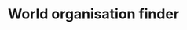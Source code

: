 ---
layout: frontend-template-documentation
sectionKey: Frontend templates
eleventyNavigation:
  parent: Finder
title: World organisation finder
description: A finder solely for searching worldwide organisations on GOV.UK
figmaLink:
howItWorks:
  Worldwide organisation finder is used to search for worldwide organisations throughout all of GOV.UK
examples:
  0:
    title: Worldwide organisations
    link: https://www.gov.uk/world/organisations
contentDataLink:
contentSchema:
  title: finder
  link: https://docs.publishing.service.gov.uk/content-schemas/finder.html
contentType:
  title: finder
  link: https://docs.publishing.service.gov.uk/document-types/finder.html
renderingApp: finder frontend
components:
  0:
    componentName: Layout super navigation header
    componentURL: https://components.publishing.service.gov.uk/component-guide/layout_super_navigation_header
    generated: auto
    input:
  1:
    componentName: Contextual breadcrumbs
    componentURL: https://components.publishing.service.gov.uk/component-guide/contextual_breadcrumbs
    generated: auto
    input:
  2:
    componentName: The [Search](https://components.publishing.service.gov.uk/component-guide/search) component is above the filters, which occupies `1/3` of the page
    componentURL: 
    generated: auto
    input:
  3:
    componentName: Heading
    componentURL: https://components.publishing.service.gov.uk/component-guide/heading
    generated: auto
    input:
  4:
    componentName: Subscription link
    componentURL: https://components.publishing.service.gov.uk/component-guide/subscription_links
    generated: auto
    input:
  5:
    componentName: Document list
    componentURL: https://components.publishing.service.gov.uk/component-guide/document_list
    generated: auto
    input:
  6:
    componentName: Feedback
    componentURL: https://components.publishing.service.gov.uk/component-guide/feedback
    generated: auto
    input:
  7:
    componentName: Layout footer
    componentURL: https://components.publishing.service.gov.uk/component-guide/layout_footer
    generated: auto
    input:
  8:
    componentName: Page title
    componentURL: https://components.publishing.service.gov.uk/component-guide/title
    generated: auto
    input:
insights:
  0:
    title: 
    link: 
    description: 
    date:
issues:
  0:
    title:
    link:
issueLink:
---